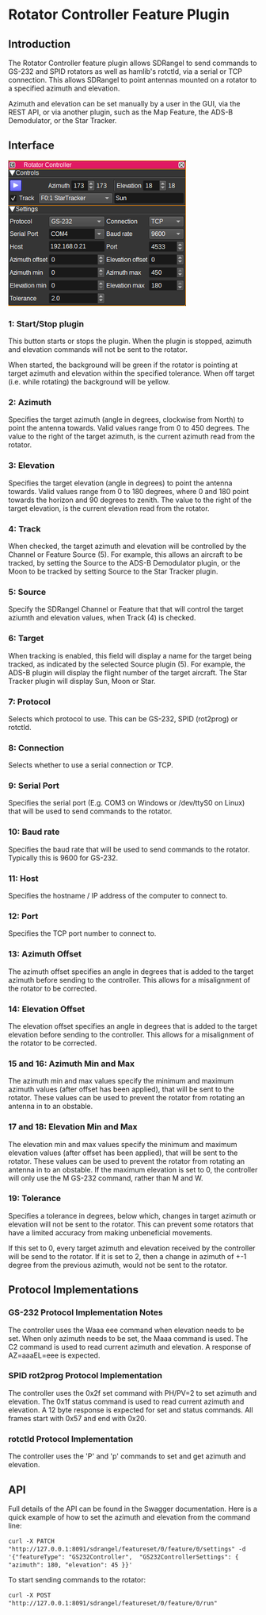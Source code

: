 <h1>Rotator Controller Feature Plugin</h1>

<h2>Introduction</h2>

The Rotator Controller feature plugin allows SDRangel to send commands to GS-232 and SPID rotators as well as hamlib's rotctld, via a serial or TCP connection. 
This allows SDRangel to point antennas mounted on a rotator to a specified azimuth and elevation.

Azimuth and elevation can be set manually by a user in the GUI, via the REST API, or via another plugin, such as the Map Feature, the ADS-B Demodulator, or the Star Tracker.

<h2>Interface</h2>

![Rotator Controller feature plugin GUI](../../../doc/img/GS232Controller_plugin.png)

<h3>1: Start/Stop plugin</h3>

This button starts or stops the plugin. When the plugin is stopped, azimuth and elevation commands will not be sent to the rotator.

When started, the background will be green if the rotator is pointing at target azimuth and elevation within the specified tolerance. When off target (i.e. while rotating) the background will be yellow.

<h3>2: Azimuth</h3>

Specifies the target azimuth (angle in degrees, clockwise from North) to point the antenna towards. Valid values range from 0 to 450 degrees.
The value to the right of the target azimuth, is the current azimuth read from the rotator.

<h3>3: Elevation</h3>

Specifies the target elevation (angle in degrees) to point the antenna towards. Valid values range from 0 to 180 degrees, where 0 and 180 point towards the horizon and 90 degrees to zenith.
The value to the right of the target elevation, is the current elevation read from the rotator.

<h3>4: Track</h3>

When checked, the target azimuth and elevation will be controlled by the Channel or Feature Source (5).
For example, this allows an aircraft to be tracked, by setting the Source to the ADS-B Demodulator plugin, or the Moon to be tracked by setting Source to the Star Tracker plugin.

<h3>5: Source</h3>

Specify the SDRangel Channel or Feature that that will control the target aziumth and elevation values, when Track (4) is checked.

<h3>6: Target</h3>

When tracking is enabled, this field will display a name for the target being tracked, as indicated by the selected Source plugin (5).
For example, the ADS-B plugin will display the flight number of the target aircraft. The Star Tracker plugin will display Sun, Moon or Star.

<h3>7: Protocol</h3>

Selects which protocol to use. This can be GS-232, SPID (rot2prog) or rotctld.

<h3>8: Connection</h3>

Selects whether to use a serial connection or TCP.

<h3>9: Serial Port</h3>

Specifies the serial port (E.g. COM3 on Windows or /dev/ttyS0 on Linux) that will be used to send commands to the rotator.

<h3>10: Baud rate</h3>

Specifies the baud rate that will be used to send commands to the rotator. Typically this is 9600 for GS-232.

<h3>11: Host</h3>

Specifies the hostname / IP address of the computer to connect to.

<h3>12: Port</h3>

Specifies the TCP port number to connect to.

<h3>13: Azimuth Offset</h3>

The azimuth offset specifies an angle in degrees that is added to the target azimuth before sending to the controller. This allows for a misalignment of the rotator to be corrected.

<h3>14: Elevation Offset</h3>

The elevation offset specifies an angle in degrees that is added to the target elevation before sending to the controller. This allows for a misalignment of the rotator to be corrected.

<h3>15 and 16: Azimuth Min and Max</h3>

The azimuth min and max values specify the minimum and maximum azimuth values (after offset has been applied), that will be sent to the rotator.
These values can be used to prevent the rotator from rotating an antenna in to an obstable.

<h3>17 and 18: Elevation Min and Max</h3>

The elevation min and max values specify the minimum and maximum elevation values (after offset has been applied), that will be sent to the rotator.
These values can be used to prevent the rotator from rotating an antenna in to an obstable.
If the maximum elevation is set to 0, the controller will only use the M GS-232 command, rather than M and W.

<h3>19: Tolerance</h3>

Specifies a tolerance in degrees, below which, changes in target azimuth or elevation will not be sent to the rotator.
This can prevent some rotators that have a limited accuracy from making unbeneficial movements.

If this set to 0, every target azimuth and elevation received by the controller will be send to the rotator.
If it is set to 2, then a change in azimuth of +-1 degree from the previous azimuth, would not be sent to the rotator.

<h2>Protocol Implementations</h2>

<h3>GS-232 Protocol Implementation Notes</h3>

The controller uses the Waaa eee command when elevation needs to be set.
When only azimuth needs to be set, the Maaa command is used.
The C2 command is used to read current azimuth and elevation. A response of AZ=aaaEL=eee is expected.

<h3>SPID rot2prog Protocol Implementation</h3>

The controller uses the 0x2f set command with PH/PV=2 to set azimuth and elevation.
The 0x1f status command is used to read current azimuth and elevation.
A 12 byte response is expected for set and status commands.
All frames start with 0x57 and end with 0x20.

<h3>rotctld Protocol Implementation</h3>

The controller uses the 'P' and 'p' commands to set and get azimuth and elevation.

<h2>API</h2>

Full details of the API can be found in the Swagger documentation. Here is a quick example of how to set the azimuth and elevation from the command line:

    curl -X PATCH "http://127.0.0.1:8091/sdrangel/featureset/0/feature/0/settings" -d '{"featureType": "GS232Controller",  "GS232ControllerSettings": { "azimuth": 180, "elevation": 45 }}'

To start sending commands to the rotator:

    curl -X POST "http://127.0.0.1:8091/sdrangel/featureset/0/feature/0/run"
